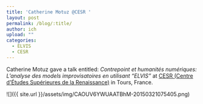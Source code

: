 ```yaml
---
title: 'Catherine Motuz @CESR '
layout: post
permalink: /blog/:title/
author: ich
upload: ""
categories:
  - ELVIS
  - CESR
---
```


Catherine Motuz gave a talk entitled: _Contrepoint et humanités numériques: L’analyse des models improvisatoires en utilisant “ELVIS”_ at [CESR (Centre d'Études Supérieures de la Renaissance)](http://cesr.univ-tours.fr) in Tours, France.

![]({{ site.url }}/assets/img/CAOUV6YWUAATBhM-20150321075405.png)
